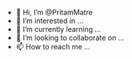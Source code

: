 - 👋 Hi, I’m @PritamMatre
- 👀 I’m interested in ...
- 🌱 I’m currently learning ...
- 💞️ I’m looking to collaborate on ...
- 📫 How to reach me ...

<!---
PritamMatre/PritamMatre is a ✨ special ✨ repository because its `README.md` (this file) appears on your GitHub profile.
You can click the Preview link to take a look at your changes.
--->
